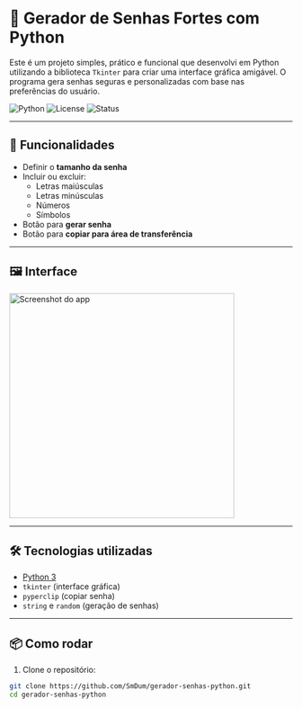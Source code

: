 # 🔐 Gerador de Senhas Fortes com Python

Este é um projeto simples, prático e funcional que desenvolvi em Python utilizando a biblioteca `Tkinter` para criar uma interface gráfica amigável. O programa gera senhas seguras e personalizadas com base nas preferências do usuário.

![Python](https://img.shields.io/badge/Python-3.10-blue?logo=python)
![License](https://img.shields.io/badge/license-MIT-green)
![Status](https://img.shields.io/badge/status-Concluído-brightgreen)

---

## 🚀 Funcionalidades

- Definir o **tamanho da senha**
- Incluir ou excluir:
  - Letras maiúsculas
  - Letras minúsculas
  - Números
  - Símbolos
- Botão para **gerar senha**
- Botão para **copiar para área de transferência**

---

## 🖼️ Interface

<img src="screenshot.png" alt="Screenshot do app" width="400">

---

## 🛠️ Tecnologias utilizadas

- [Python 3](https://www.python.org/)
- `tkinter` (interface gráfica)
- `pyperclip` (copiar senha)
- `string` e `random` (geração de senhas)

---

## 📦 Como rodar

1. Clone o repositório:
```bash
git clone https://github.com/SmDum/gerador-senhas-python.git
cd gerador-senhas-python
